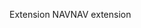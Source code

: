 <span data-ttu-id="501a6-101">Extension NAV</span><span class="sxs-lookup"><span data-stu-id="501a6-101">NAV extension</span></span>